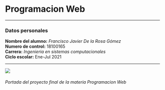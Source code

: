 # Programacion Web
***
### Datos personales
**Nombre del alumno:** *Francisco Javier De la Rosa Gómez*  
**Numero de control:** 18100165    
**Carrera:** *Ingenieria en sistemas computacionales*  
**Ciclo escolar:** Ene-Jul 2021
***
![](https://indexdesarrollo.com/wp-content/uploads/2017/11/aprender-programacion-web.jpg)
###### Portada del proyecto final de la materia Programacion Web
